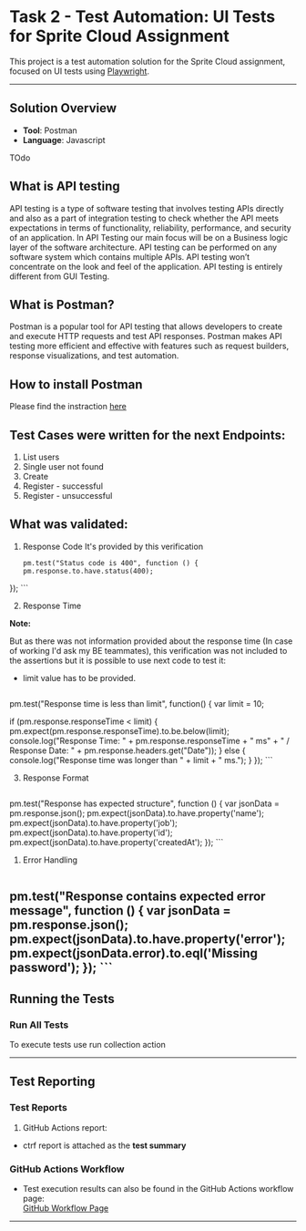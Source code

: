 # Task 2 - Test Automation: UI Tests for Sprite Cloud Assignment

This project is a test automation solution for the Sprite Cloud assignment, focused on UI tests using [Playwright](https://playwright.dev).

---

## Solution Overview

- **Tool**: Postman  
- **Language**: Javascript 

TOdo

## What is API testing

API testing is a type of software testing that involves testing APIs directly and also as a part of integration testing to check whether the API meets expectations in terms of functionality, reliability, performance, and security of an application. In API Testing our main focus will be on a Business logic layer of the software architecture. API testing can be performed on any software system which contains multiple APIs. API testing won’t concentrate on the look and feel of the application. API testing is entirely different from GUI Testing.


## What is Postman?

Postman is a popular tool for API testing that allows developers to create and execute HTTP requests and test API responses. Postman makes API testing more efficient and effective with features such as request builders, response visualizations, and test automation.

## How to install Postman

Please find the instraction [here](https://learning.postman.com/docs/getting-started/installation/installation-and-updates/)

## Test Cases were written for the next Endpoints:

1. List users
2. Single user not found 
3. Create
4. Register - successful
5. Register - unsuccessful

## What was validated:

1. Response Code
    It's provided by this verification

    ```
    pm.test("Status code is 400", function () {
    pm.response.to.have.status(400);
});
    ```

2. Response Time

**Note:** 

But as there was not information provided about the response time 
(In case of working I'd ask my BE teammates), this verification was not included to the assertions but it is possible to use next code to test it: 
- limit value has to be provided.
    ```
pm.test("Response time is less than limit", function() {
var limit = 10;

if (pm.response.responseTime < limit) {      
    pm.expect(pm.response.responseTime).to.be.below(limit);  
    console.log("Response Time: " + pm.response.responseTime + " ms" + " / Response Date: " + pm.response.headers.get("Date"));
} else {
    console.log("Response time was longer than " + limit + " ms.");
}
});
    ```

3. Response Format
   
    ```
pm.test("Response has expected structure", function () {
    var jsonData = pm.response.json();
    pm.expect(jsonData).to.have.property('name');
    pm.expect(jsonData).to.have.property('job');
    pm.expect(jsonData).to.have.property('id');
    pm.expect(jsonData).to.have.property('createdAt');
});
    ```

1. Error Handling

    ```
pm.test("Response contains expected error message", function () {
    var jsonData = pm.response.json();
    pm.expect(jsonData).to.have.property('error');
    pm.expect(jsonData.error).to.eql('Missing password');
});
    ```
---


## Running the Tests

### Run All Tests

To execute tests use run collection action  

---

## Test Reporting

### Test Reports

1. GitHub Actions report:
- ctrf report is attached as the **test summary** 

### GitHub Actions Workflow
- Test execution results can also be found in the GitHub Actions workflow page:  
  [GitHub Workflow Page](https://github.com/Injeevskaya/SpriteCloudAPI/actions)

---
